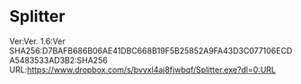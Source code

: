 # Splitter

Ver:Ver. 1.6:Ver
SHA256:D7BAFB686B06AE41DBC668B19F5B25852A9FA43D3C077106ECDA5483533AD3B2:SHA256
URL:https://www.dropbox.com/s/bvvxl4aj8fjwbqf/Splitter.exe?dl=0:URL
